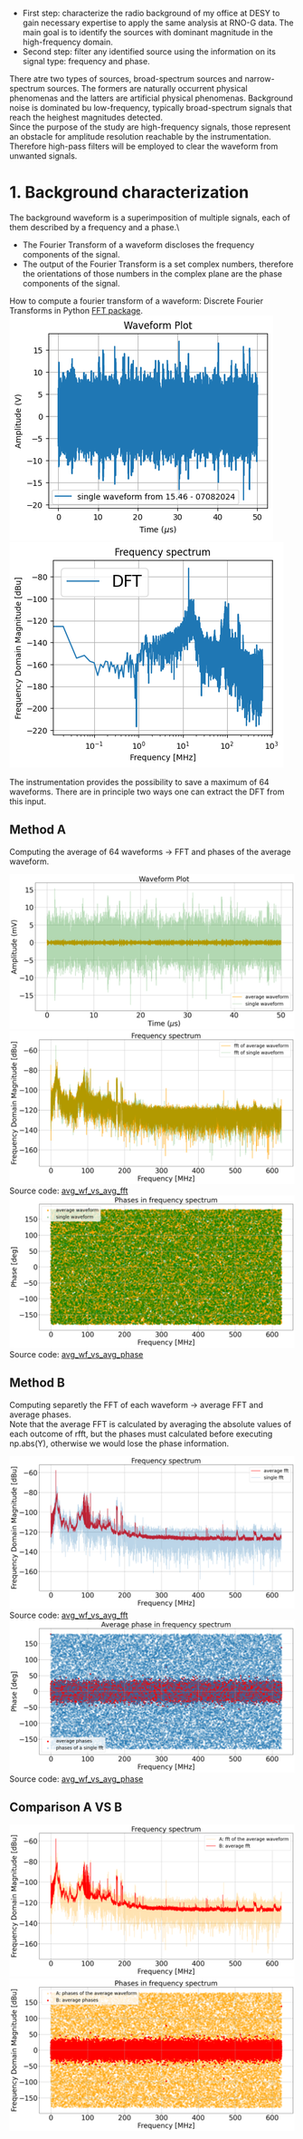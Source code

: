 - First step: characterize the radio background of my office at DESY to gain necessary expertise to apply the same analysis at RNO-G data.
   The main goal is to identify the sources with dominant magnitude in the high-frequency domain.
- Second step: filter any identified source using the information on its signal type: frequency and phase.

There atre two types of sources, broad-spectrum sources and narrow-spectrum sources. The formers are naturally occurrent physical phenomenas and the latters are artificial physical phenomenas.
Background noise is dominated bu low-frequency, typically broad-spectrum signals that reach the heighest magnitudes detected.\
Since the purpose of the study are high-frequency signals, those represent an obstacle for amplitude resolution reachable by the instrumentation. Therefore high-pass filters will be employed to clear the waveform from unwanted signals.

# 1. Background characterization
The background waveform is a superimposition of multiple signals, each of them described by a frequency and a phase.\
* The Fourier Transform of a waveform discloses the frequency components of the signal.
* The output of the Fourier Transform is a set complex numbers, therefore the orientations of those numbers in the complex plane are the phase components of the signal.

How to compute a fourier transform of a waveform: Discrete Fourier Transforms in Python [FFT package](https://docs.scipy.org/doc/scipy/reference/fft.html#).\
 ![Plot waveform](070824_15.46/wf.png)  ![Plot dft](070824_15.46/dft.png) 

The instrumentation provides the possibility to save a maximum of 64 waveforms. There are in principle two ways one can extract the DFT from this input.

## Method A
Computing the average of 64 waveforms $\longrightarrow$ FFT and phases of the average waveform.

![Plot average waveform](070824_15.46/avg_wf_A.png)
![Plot average fft](070824_15.46/avg_fft_A.png)
Source code: [avg_wf_vs_avg_fft](avg_wf_VS_avg_fft-NOerrors.ipynb)
![Plot average phases](070824_15.46/avg_phases_A.png)
Source code: [avg_wf_vs_avg_phase](avg_wf_VS_avg_phase-NOerrors.ipynb)


## Method B
Computing separetly the FFT of each waveform $\longrightarrow$ average FFT and average phases.\
Note that the average FFT is calculated by averaging the absolute values of each outcome of rfft, but the phases must calculated before executing np.abs(Y), otherwise we would lose the phase information.

![Plot average fft](070824_15.46/avg_fft_B.png)
Source code: [avg_wf_vs_avg_fft](avg_wf_VS_avg_fft-NOerrors.ipynb)
![Plot average phases](070824_15.46/avg_phases_B.png)
Source code: [avg_wf_vs_avg_phase](avg_wf_VS_avg_phase-NOerrors.ipynb)

## Comparison A VS B

![Plot A vs B](070824_15.46/A_VS_B.png)
![Plot A vs B phases](070824_15.46/A_VS_B_phases.png)

